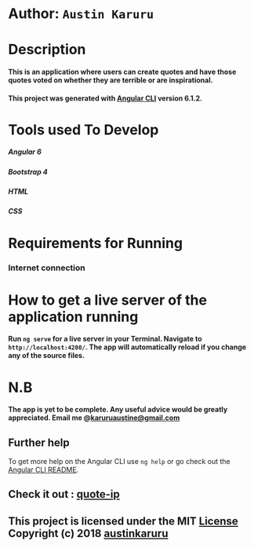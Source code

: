 # Author: `Austin Karuru`

# Description
#### This is an application where users can create quotes and have those quotes voted on whether they are terrible or are inspirational. 
#### This project was generated with [Angular CLI](https://github.com/angular/angular-cli) version 6.1.2.

# Tools used To Develop
##### Angular 6
##### Bootstrap 4
##### HTML
##### CSS

# Requirements for Running
### Internet connection
### 
# How to get a live server of the application running
#### Run `ng serve` for a live server in your Terminal. Navigate to `http://localhost:4200/`. The app will automatically reload if you change any of the source files.
# N.B
#### The app is yet to be complete. Any useful advice would be greatly appreciated. Email me @karuruaustine@gmail.com 
## Further help
To get more help on the Angular CLI use `ng help` or go check out the [Angular CLI README](https://github.com/angular/angular-cli/blob/master/README.md).
## Check it out : <a href="https://austinkaruru.github.io/quote-ip/">quote-ip</a>
## This project is licensed under the MIT <a href="https://github.com/austinkaruru/quote-ip/blob/master/LICENSE">License</a> Copyright (c) 2018 <a href="https://github.com/austinkaruru">austinkaruru</a>
